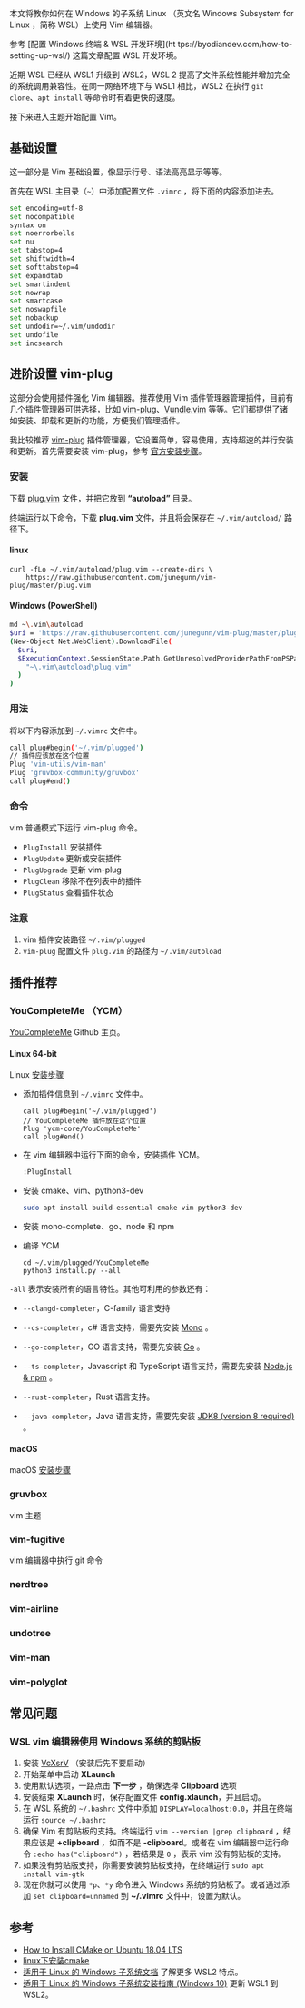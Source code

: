 本文将教你如何在 Windows 的子系统 Linux （英文名 Windows Subsystem for Linux ，简称 WSL）上使用 Vim 编辑器。

参考 [配置 Windows 终端 & WSL 开发环境](ht tps://byodiandev.com/how-to-setting-up-wsl/) 这篇文章配置 WSL 开发环境。

近期 WSL 已经从 WSL1 升级到 WSL2，WSL 2 提高了文件系统性能并增加完全的系统调用兼容性。在同一网络环境下与 WSL1 相比，WSL2 在执行 `git clone`、`apt install` 等命令时有着更快的速度。

接下来进入主题开始配置 Vim。

## 基础设置

这一部分是 Vim 基础设置，像显示行号、语法高亮显示等等。

首先在 WSL 主目录（`~`）中添加配置文件 `.vimrc` ，将下面的内容添加进去。
```bash
set encoding=utf-8
set nocompatible
syntax on
set noerrorbells
set nu
set tabstop=4
set shiftwidth=4
set softtabstop=4
set expandtab
set smartindent
set nowrap
set smartcase
set noswapfile
set nobackup
set undodir=~/.vim/undodir
set undofile
set incsearch
```

## 进阶设置 vim-plug

这部分会使用插件强化 Vim 编辑器。推荐使用 Vim 插件管理器管理插件，目前有几个插件管理器可供选择，比如 [vim-plug](https://github.com/junegunn/vim-plug)、[Vundle.vim](https://github.com/VundleVim/Vundle.vim) 等等。它们都提供了诸如安装、卸载和更新的功能，方便我们管理插件。

我比较推荐 [vim-plug](https://github.com/junegunn/vim-plug) 插件管理器，它设置简单，容易使用，支持超速的并行安装和更新。首先需要安装 vim-plug，参考 [官方安装步骤](https://github.com/junegunn/vim-plug#installation)。

### 安装

下载 [plug.vim](https://raw.githubusercontent.com/junegunn/vim-plug/master/plug.vim) 文件，并把它放到 **“autoload”** 目录。

终端运行以下命令，下载 **plug.vim** 文件，并且将会保存在 `~/.vim/autoload/` 路径下。

#### linux 

```shell
curl -fLo ~/.vim/autoload/plug.vim --create-dirs \
    https://raw.githubusercontent.com/junegunn/vim-plug/master/plug.vim
```

#### Windows (PowerShell)

```bash
md ~\.vim\autoload
$uri = 'https://raw.githubusercontent.com/junegunn/vim-plug/master/plug.vim'
(New-Object Net.WebClient).DownloadFile(
  $uri,
  $ExecutionContext.SessionState.Path.GetUnresolvedProviderPathFromPSPath(
    "~\.vim\autoload\plug.vim"
  )
)
```

### 用法

将以下内容添加到 `~/.vimrc` 文件中。

```bash
call plug#begin('~/.vim/plugged')
// 插件应该放在这个位置
Plug 'vim-utils/vim-man'
Plug 'gruvbox-community/gruvbox'
call plug#end()
```

### 命令

vim 普通模式下运行 vim-plug 命令。

- `PlugInstall` 安装插件
- `PlugUpdate` 更新或安装插件
- `PlugUpgrade` 更新 vim-plug
- `PlugClean` 移除不在列表中的插件
- `PlugStatus` 查看插件状态

### 注意

1. vim 插件安装路径 `~/.vim/plugged`
2. `vim-plug` 配置文件 `plug.vim` 的路径为 `~/.vim/autoload`

## 插件推荐

### YouCompleteMe （YCM）

[YouCompleteMe](https://github.com/ycm-core/YouCompleteMe) Github 主页。

#### Linux 64-bit

Linux [安装步骤](https://github.com/ycm-core/YouCompleteMe#linux-64-bit)

- 添加插件信息到 `~/.vimrc` 文件中。

  ```shell
  call plug#begin('~/.vim/plugged')
  // YouCompleteMe 插件放在这个位置
  Plug 'ycm-core/YouCompleteMe'
  call plug#end()
  ```

- 在 vim 编辑器中运行下面的命令，安装插件 YCM。

  ```bash
  :PlugInstall
  ```

- 安装 cmake、vim、python3-dev

  ```bash
  sudo apt install build-essential cmake vim python3-dev
  ```

- 安装 mono-complete、go、node 和 npm

- 编译 YCM

  ```shell
  cd ~/.vim/plugged/YouCompleteMe
  python3 install.py --all
  ```

`-all` 表示安装所有的语言特性。其他可利用的参数还有：

- `--clangd-completer`，C-family 语言支持

- `--cs-completer`，c# 语言支持，需要先安装  [Mono](https://www.mono-project.com/download/stable/#download-lin) 。
- `--go-completer`，GO 语言支持，需要先安装  [Go](https://golang.org/doc/install) 。
- `--ts-completer`，Javascript 和 TypeScript 语言支持，需要先安装 [Node.js & npm](https://docs.npmjs.com/getting-started/installing-node#1-install-nodejs--npm) 。
- `--rust-completer`，Rust 语言支持。
- `--java-completer`，Java 语言支持，需要先安装 [JDK8 (version 8 required)](https://www.oracle.com/technetwork/java/javase/downloads/jdk8-downloads-2133151.html) 。


#### macOS

macOS [安装步骤](https://github.com/ycm-core/YouCompleteMe#installation)

### gruvbox

vim 主题

### vim-fugitive

vim 编辑器中执行 git 命令

### nerdtree

### vim-airline

### undotree

### vim-man

### vim-polyglot

## 常见问题

### WSL vim 编辑器使用 Windows 系统的剪贴板

1. 安装 [VcXsrV](https://sourceforge.net/projects/vcxsrv/) （安装后先不要启动）
2. 开始菜单中启动 **XLaunch**
3. 使用默认选项，一路点击 **下一步** ，确保选择 **Clipboard** 选项
4. 安装结束 **XLaunch** 时，保存配置文件 **config.xlaunch**，并且启动。
5. 在 WSL 系统的 `~/.bashrc` 文件中添加 `DISPLAY=localhost:0.0`，并且在终端运行 `source ~/.bashrc`
6. 确保 Vim 有剪贴板的支持。终端运行 `vim --version |grep clipboard` ，结果应该是  **+clipboard** ，如而不是 **-clipboard**。或者在 vim 编辑器中运行命令 `:echo has("clipboard")` ，若结果是 `0` ，表示 vim 没有剪贴板的支持。
7. 如果没有剪贴版支持，你需要安装剪贴板支持，在终端运行 `sudo apt install vim-gtk`
8. 现在你就可以使用 `*p`、`*y` 命令进入 Windows 系统的剪贴板了。或者通过添加 `set clipboard=unnamed` 到 **~/.vimrc** 文件中，设置为默认。

## 参考

- [How to Install CMake on Ubuntu 18.04 LTS](https://vitux.com/how-to-install-cmake-on-ubuntu-18-04/)
- [linux下安装cmake](https://www.jianshu.com/p/3703b1e0925e) 
- [适用于 Linux 的 Windows 子系统文档](https://docs.microsoft.com/zh-cn/windows/wsl/) 了解更多 WSL2 特点。
- [适用于 Linux 的 Windows 子系统安装指南 (Windows 10)](https://docs.microsoft.com/zh-cn/windows/wsl/install-win10#update-to-wsl-2) 更新 WSL1 到 WSL2。